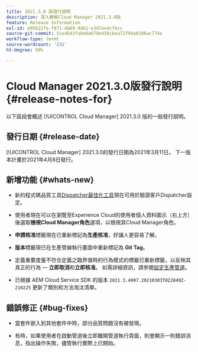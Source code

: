 ```yaml
---
title: 2021.3.0 版發行說明
description: 深入瞭解Cloud Manager 2021.3.0版
feature: Release Information
exl-id: e05b22fe-f071-4b69-9db1-e3d7ee4cfbcc
source-git-commit: 5ced643fabe0a670e456cbea72f9da8196ac774a
workflow-type: tm+mt
source-wordcount: '231'
ht-degree: 50%

---
```


# Cloud Manager 2021.3.0版發行說明 {#release-notes-for}

以下區段會概述 [!UICONTROL Cloud Manager] 2021.3.0 版的一般發行說明。

## 發行日期 {#release-date}

[!UICONTROL Cloud Manager] 2021.3.0的發行日期為2021年3月11日。
下一版本計畫於2021年4月8日發行。

## 新增功能 {#whats-new}

* 新的程式碼品質工具[Dispatcher最佳化工具](https://experienceleague.adobe.com/zh-hant/docs/experience-manager-cloud-manager/content/using/custom-code-quality-rules#dispatcher-optimization-tool-rules)現在可用於驗證客戶Dispatcher設定。

* 使用者現在可以在瀏覽至Experience Cloud的使用者個人資料圖示（右上方）後選取&#x200B;**檢視Cloud Manager角色**&#x200B;選項，以檢視其Cloud Manager角色。

* **申請核准**&#x200B;標籤現在已重新標記為&#x200B;**生產核准**，好讓人更容易了解。

* **版本**&#x200B;標籤現已在生產管線執行畫面中重新標記為 **Git Tag**。

* 定義重要度量不符合定義之臨界值時的行為模式的標籤已重新標籤，以反映其真正的行為 — **立即取消**&#x200B;和&#x200B;**立即核准**。 如需詳細資訊，請參閱[設定生產管道](/help/using/production-pipelines.md)。

* 已根據 AEM Cloud Service SDK 的版本 `2021.3.4997.20210303T022849Z-210225` 更新了類別和方法淘汰清單。

## 錯誤修正 {#bug-fixes}

* 當套件嵌入到其他套件中時，部分品質問題沒有被發現。

* 有時，如果使用者在啟動管道後立即離開管道執行頁面，則會顯示一則錯誤消息，指出操作失敗，儘管執行實際上已開始。

